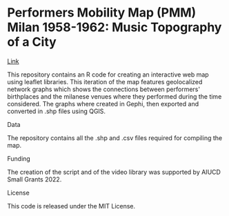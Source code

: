 
# Performers Mobility Map (PMM) Milan 1958-1962: Music Topography of a City

<a href="https://musictopography.github.io/Milan_1958_1962_pmm/Milan_1958_1962_pmm.html"> Link </a>

This repository contains an R code for creating an interactive web map using leaflet libraries. This iteration of the map features geolocalized network graphs which shows the connections between performers' birthplaces and the milanese venues where they performed during
the time considered. The graphs where created in Gephi, then exported and converted in .shp files using QGIS.

Data

The repository contains all the .shp and .csv files required for compiling the map.

Funding

The creation of the script and of the video library was supported by AIUCD Small Grants 2022.

License

This code is released under the MIT License.